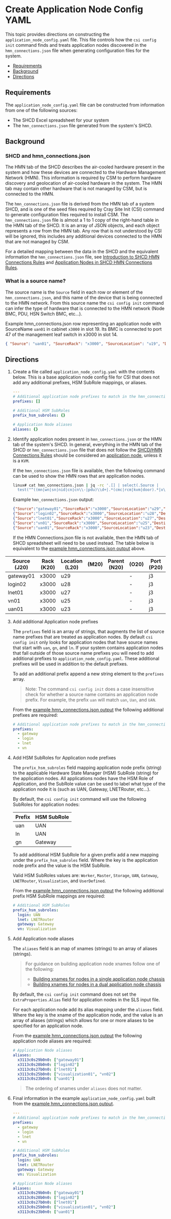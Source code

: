 # Create Application Node Config YAML

This topic provides directions on constructing the `application_node_config.yaml` file. This file controls how the `csi config init` command finds and treats application nodes discovered in the `hmn_connections.json` file when generating configuration files for the system.

* [Requirements](#requirements)
* [Background](#background)
* [Directions](#directions)

<a name="requirements"></a>
## Requirements

The `application_node_config.yaml` file can be constructed from information from one of the following sources:
- The SHCD Excel spreadsheet for your system
- The `hmn_connections.json` file generated from the system's SHCD.

<a name="background"></a>
## Background

### SHCD and hmn_connections.json
The HMN tab of the SHCD describes the air-cooled hardware present in the system and how these devices are connected to the Hardware Management Network (HMN). This information is required by CSM to perform hardware discovery and geolocation of air-cooled hardware in the system. The HMN tab may contain other hardware that is not managed by CSM, but is connected to the HMN.

The `hmn_connections.json` file is derived from the HMN tab of a system SHCD, and is one of the seed files required by Cray Site Init (CSI) command to generate configuration files required to install CSM. The `hmn_connections.json` file is almost a 1 to 1 copy of the right-hand table in the HMN tab of the SHCD. It is an array of JSON objects, and each object represents a row from the HMN tab. Any row that is not understood by CSI will be ignored, this includes any additional devices connected to the HMN that are not managed by CSM.

For a detailed mapping between the data in the SHCD and the equivalent information the `hmn_connections.json` file, see [Introduction to SHCD HMN Connections Rules](shcd_hmn_connections_rules.md#introduction) and [Application Nodes in SHCD HMN Connections Rules](shcd_hmn_connections_rules.md#application-node).

### What is a source name?
The source name is the `Source` field in each row or element of the `hmn_connections.json`, and this name of the device that is being connected to the HMN network. From this source name the `csi config init` command can infer the type of hardware that is connected to the HMN network (Node BMC, PDU, HSN Switch BMC, etc...).

Example hmn_connections.json row representing an application node with SourceName `uan01` in cabinet `x3000` in slot 19. Its BMC is connected to port 47 of the management leaf switch in x3000 in slot 14.
```json
{ "Source": "uan01", "SourceRack": "x3000", "SourceLocation": "u19", "DestinationRack": "x3000", "DestinationLocation": "u14", "DestinationPort": "j37" }
```

<a name="directions"></a>
## Directions

1. Create a file called `application_node_config.yaml` with the contents below. This is a base application node config file for CSI that does not add any additional prefixes, HSM SubRole mappings, or aliases.
    ```yaml
    ---
    # Additional application node prefixes to match in the hmn_connections.json file
    prefixes: []

    # Additional HSM SubRoles
    prefix_hsm_subroles: {}

    # Application Node aliases
    aliases: {}
    ```

2. Identify application nodes present in `hmn_connections.json` or the HMN tab of the system's SHCD. In general, everything in the HMN tab of the SHCD or `hmn_connections.json` file that does not follow the [SHCD/HMN Connections Rules](shcd_hmn_connections_rules.md) should be considered an [application node](../glossary.md#application-node), unless it is a `KVM`.

    If the `hmn_connections.json` file is available, then the following command can be used to show the HMN rows that are application nodes.
    ```bash
    linux# cat hmn_connections.json | jq -rc '.[] | select(.Source |
      test("^((mn|wn|sn|nid|cn|cn\\-|pdu)\\d+|.*(cmc|rcm|kvm|door).*|x\\d+p\\d*|sw-.+|columbia$)"; "i") | not)'
    ```

    <a name="hmn-connections-example-output"></a>
    Example `hmn_connections.json` output:
    ```json
    {"Source":"gateway01","SourceRack":"x3000","SourceLocation":"u29","DestinationRack":"x3000","DestinationLocation":"u32","DestinationPort":"j42"},
    {"Source":"login02","SourceRack":"x3000","SourceLocation":"u28","DestinationRack":"x3000","DestinationLocation":"u32","DestinationPort":"j43"}
    {"Source":"lnet01","SourceRack":"x3000","SourceLocation":"u27","DestinationRack":"x3000","DestinationLocation":"u32","DestinationPort":"j41"}
    {"Source":"vn01","SourceRack":"x3000","SourceLocation":"u25","DestinationRack":"x3000","DestinationLocation":"u32","DestinationPort":"j40"},
    {"Source":"uan01","SourceRack":"x3000","SourceLocation":"u23","DestinationRack":"x3000","DestinationLocation":"u32","DestinationPort":"j39"},
    ```

    If the HMN Connections.json file is not available, then the HMN tab of SHCD spreadsheet will need to be used instead. The table below is equivalent to the [example hmn_connections.json output](#hmn-connections-example-output) above.

| Source (J20) | Rack (K20) | Location (L20) | (M20) | Parent (N20) | (O20) | Port (P20) | Destination (Q20) | Rack (R20) | Location (S20) | (T20) | Port (U20) |
| ------------ | ---------- | -------------- | ----- | ------------ | ----- | ---------- | ----------------- | ---------- | -------------- | ----- | ---------- |
| gateway01    | x3000      | u29            |       |              | -     | j3         | sw-smn01          | x3000      | u32            | -     | j42        |
| login02      | x3000      | u28            |       |              | -     | j3         | sw-smn01          | x3000      | u32            | -     | j43        |
| lnet01       | x3000      | u27            |       |              | -     | j3         | sw-smn01          | x3000      | u32            | -     | j41        |
| vn01         | x3000      | u25            |       |              | -     | j3         | sw-smn01          | x3000      | u32            | -     | j40        |
| uan01        | x3000      | u23            |       |              | -     | j3         | sw-smn01          | x3000      | u32            | -     | j39        |

3. Add additional Application node prefixes

    The `prefixes` field is an array of strings, that augments the list of source name prefixes that are treated as application nodes. By default `csi config init` only looks for application nodes that have source names that start with `uan`, `gn`, and `ln`. If your system contains application nodes that fall outside of those source name prefixes you will need to add additional prefixes to `application_node_config.yaml`. These additional prefixes will be used in addition to the default prefixes.

    To add an additional prefix append a new string element to the `prefixes` array.

    > Note: The command `csi config init` does a case insensitive check for whether a source name contains an application node prefix. For example, the prefix `uan` will match `uan`, `Uan`, and `UAN`.

    From the [example hmn_connections.json output](#hmn-connections-example-output) the following additional prefixes are required:

    ```yaml
    # Additional application node prefixes to match in the hmn_connections.json file
    prefixes:
      - gateway
      - login
      - lnet
      - vn
    ```

4. Add HSM SubRoles for Application node prefixes

    The `prefix_hsm_subroles` field mapping application node prefix (string) to the applicable Hardware State Manager (HSM) SubRole (string) for the application nodes. All applications nodes have the HSM Role of Application, and the SubRole value can be used to label what type of the application node it is (such as UAN, Gateway, LNETRouter, etc...).

    By default, the `csi config init` command will use the following SubRoles for application nodes:

    Prefix | HSM SubRole
    ------ | -----------
    uan    | UAN
    ln     | UAN
    gn     | Gateway

    To add additional HSM SubRole for a given prefix add a new mapping under the `prefix_hsm_subroles` field. Where the key is the application node prefix and the value is the HSM SubRole.

    Valid HSM SubRoles values are: `Worker`, `Master`, `Storage`, `UAN`, `Gateway`, `LNETRouter`, `Visualization`, and `UserDefined`.

    From the [example hmn_connections.json output](#hmn-connections-example-output) the following additional prefix HSM SubRole mappings are required:
    ```yaml
    # Additional HSM SubRoles
    prefix_hsm_subroles:
      login: UAN
      lnet: LNETRouter
      gateway: Gateway
      vn: Visualization
    ```

5. Add Application node aliases

    The `aliases` field is an map of xnames (strings) to an array of aliases (strings).
    > For guidance on building application node xnames follow one of the following:
    > * [Building xnames for nodes in a single application node chassis](shcd_hmn_connections_rules.md#application-node-dual-node-chassis-xname)
    > * [Building xnames for nodes in a dual application node chassis](shcd_hmn_connections_rules.md#application-node-dual-node-chassis-xname)

    By default, the `csi config init` command does not set the `ExtraProperties.Alias` field for application nodes in the SLS input file.

    For each application node add its alias mapping under the `aliases` field. Where the key is the xname of the application node, and the value is an array of aliases (strings) which allows for one or more aliases to be specified for an application node.

    From the [example hmn_connections.json output](#hmn-connections-example-output) the following application node aliases are required:
    ```yaml
    # Application Node aliases
    aliases:
      x3113c0s29b0n0: ["gateway01"]
      x3113c0s28b0n0: ["login02"]
      x3113c0s27b0n0: ["lnet01"]
      x3113c0s25b0n0: ["visualization01", "vn02"]
      x3113c0s23b0n0: ["uan01"]
    ```
    > The ordering of xnames under `aliases` does not matter.

6. Final information in the example `application_node_config.yaml` built from the [example hmn_connections.json output](#hmn-connections-example-output).
    ```yaml
    ---
    # Additional application node prefixes to match in the hmn_connections.json file
    prefixes:
      - gateway
      - login
      - lnet
      - vn

    # Additional HSM SubRoles
    prefix_hsm_subroles:
      login: UAN
      lnet: LNETRouter
      gateway: Gateway
      vn: Visualization

    # Application Node aliases
    aliases:
      x3113c0s29b0n0: ["gateway01"]
      x3113c0s28b0n0: ["login02"]
      x3113c0s27b0n0: ["lnet01"]
      x3113c0s25b0n0: ["visualization01", "vn02"]
      x3113c0s23b0n0: ["uan01"]
    ```

